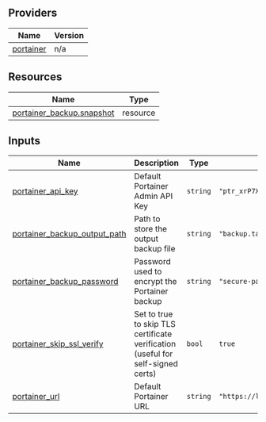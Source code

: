<!-- BEGIN_TF_DOCS -->


## Providers

| Name | Version |
|------|---------|
| <a name="provider_portainer"></a> [portainer](#provider\_portainer) | n/a |

## Resources

| Name | Type |
|------|------|
| [portainer_backup.snapshot](https://registry.terraform.io/providers/portainer/portainer/latest/docs/resources/backup) | resource |

## Inputs

| Name | Description | Type | Default | Required |
|------|-------------|------|---------|:--------:|
| <a name="input_portainer_api_key"></a> [portainer\_api\_key](#input\_portainer\_api\_key) | Default Portainer Admin API Key | `string` | `"ptr_xrP7XWqfZEOoaCJRu5c8qKaWuDtVc2Zb07Q5g22YpS8="` | no |
| <a name="input_portainer_backup_output_path"></a> [portainer\_backup\_output\_path](#input\_portainer\_backup\_output\_path) | Path to store the output backup file | `string` | `"backup.tar.gz"` | no |
| <a name="input_portainer_backup_password"></a> [portainer\_backup\_password](#input\_portainer\_backup\_password) | Password used to encrypt the Portainer backup | `string` | `"secure-password-for-backup"` | no |
| <a name="input_portainer_skip_ssl_verify"></a> [portainer\_skip\_ssl\_verify](#input\_portainer\_skip\_ssl\_verify) | Set to true to skip TLS certificate verification (useful for self-signed certs) | `bool` | `true` | no |
| <a name="input_portainer_url"></a> [portainer\_url](#input\_portainer\_url) | Default Portainer URL | `string` | `"https://localhost:9443"` | no |
<!-- END_TF_DOCS -->